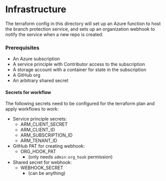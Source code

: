# Infrastructure
The terraform config in this directory will set up an Azure function to host the branch protection service, 
and sets up an organization webhook to notify the service when a new repo is created.

### Prerequisites
* An Azure subscription
* A service principle with Contributor access to the subscription
* A storage account with a container for state in the subscription
* A GitHub org
* An arbitrary shared secret

#### Secrets for workflow
The following secrets need to be configured for the terraform plan and apply workflows to work:
* Service principle secrets:
  * ARM_CLIENT_SECRET
  * ARM_CLIENT_ID
  * ARM_SUBSCRIPTION_ID
  * ARM_TENANT_ID
* GitHub PAT for creating webhook:
  * ORG_HOOK_PAT
    * (only needs `admin:org_hook` permission)
* Shared secret for webhook:
  * WEBHOOK_SECRET
    * (can be anything)